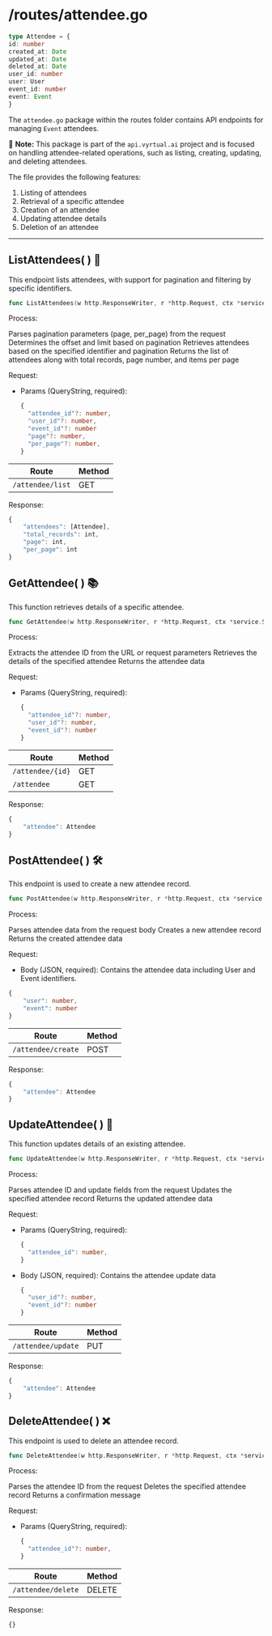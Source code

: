# /routes/attendee.go

```typescript
type Attendee = {
id: number
created_at: Date
updated_at: Date
deleted_at: Date
user_id: number
user: User
event_id: number
event: Event
}
```

The `attendee.go` package within the routes folder contains API endpoints for managing `Event` attendees.

📝 **Note:** This package is part of the `api.vyrtual.ai` project and is focused on handling attendee-related operations, such as listing, creating, updating, and deleting attendees.

The file provides the following features:

1. Listing of attendees
2. Retrieval of a specific attendee
3. Creation of an attendee
4. Updating attendee details
5. Deletion of an attendee

---

## ListAttendees( ) 🚀

This endpoint lists attendees, with support for pagination and filtering by specific identifiers.

```go
func ListAttendees(w http.ResponseWriter, r *http.Request, ctx *service.Service) error { ... }
```

Process:

Parses pagination parameters (page, per_page) from the request
Determines the offset and limit based on pagination
Retrieves attendees based on the specified identifier and pagination
Returns the list of attendees along with total records, page number, and items per page

Request:
* Params (QueryString, required):
  ```typescript
  {
    "attendee_id"?: number,
    "user_id"?: number,
    "event_id"?: number
    "page"?: number,
    "per_page"?: number,
  }
  ```

| Route           | Method |
| --------------- | ------ |
| `/attendee/list`| GET    |

Response:

```typescript
{
    "attendees": [Attendee],
    "total_records": int,
    "page": int,
    "per_page": int
}
```

## GetAttendee( ) 📚
This function retrieves details of a specific attendee.

```go
func GetAttendee(w http.ResponseWriter, r *http.Request, ctx *service.Service) error { ... }
```

Process:

Extracts the attendee ID from the URL or request parameters
Retrieves the details of the specified attendee
Returns the attendee data

Request:
* Params (QueryString, required):
  ```typescript
  {
    "attendee_id"?: number,
    "user_id"?: number,
    "event_id"?: number
  }
  ```

| Route                     | Method |
| ------------------------- | ------ |
| `/attendee/{id}`          | GET    |
| `/attendee`               | GET    |

Response:

```typescript
{
    "attendee": Attendee
}
```

## PostAttendee( ) 🛠️
This endpoint is used to create a new attendee record.

```go
func PostAttendee(w http.ResponseWriter, r *http.Request, ctx *service.Service) error { ... }
```

Process:

Parses attendee data from the request body
Creates a new attendee record
Returns the created attendee data

Request:

* Body (JSON, required): Contains the attendee data including User and Event identifiers.
```typescript
{
    "user": number,
    "event": number
}
```
| Route                     | Method |
| ------------------------- | ------ |
| `/attendee/create`        | POST   |

Response:

```typescript
{
    "attendee": Attendee
}
```

## UpdateAttendee( ) 🔄
This function updates details of an existing attendee.

```go
func UpdateAttendee(w http.ResponseWriter, r *http.Request, ctx *service.Service) error { ... }
```

Process:

Parses attendee ID and update fields from the request
Updates the specified attendee record
Returns the updated attendee data

Request:
* Params (QueryString, required):
  ```typescript
  {
    "attendee_id": number,
  }
  ```
* Body (JSON, required): Contains the attendee update data
  ```typescript
  {
    "user_id"?: number,
    "event_id"?: number
  }
  ```

| Route                     | Method |
| ------------------------- | ------ |
| `/attendee/update`        | PUT    |

Response:

```typescript
{
    "attendee": Attendee
}
```

## DeleteAttendee( ) ❌
This endpoint is used to delete an attendee record.

```go
func DeleteAttendee(w http.ResponseWriter, r *http.Request, ctx *service.Service) error { ... }
```

Process:

Parses the attendee ID from the request
Deletes the specified attendee record
Returns a confirmation message

Request:
* Params (QueryString, required):
  ```typescript
  {
    "attendee_id"?: number,
  }
  ```

| Route                     | Method |
| ------------------------- | ------ |
| `/attendee/delete`        | DELETE |

Response:

```typescript
{}
```
